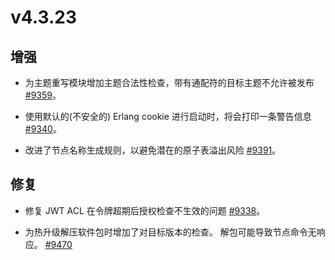 # v4.3.23

## 增强

- 为主题重写模块增加主题合法性检查，带有通配符的目标主题不允许被发布 [#9359](https://github.com/emqx/emqx/issues/9359)。

- 使用默认的(不安全的) Erlang cookie 进行启动时，将会打印一条警告信息 [#9340](https://github.com/emqx/emqx/pull/9340)。

- 改进了节点名称生成规则，以避免潜在的原子表溢出风险 [#9391](https://github.com/emqx/emqx/pull/9391)。

## 修复

- 修复 JWT ACL 在令牌超期后授权检查不生效的问题 [#9338](https://github.com/emqx/emqx/pull/9338)。

- 为热升级解压软件包时增加了对目标版本的检查。 解包可能导致节点命令无响应。  [#9470](https://github.com/emqx/emqx/pull/9470)
